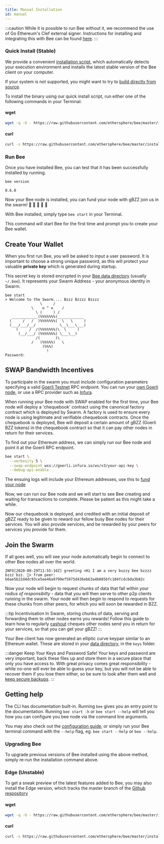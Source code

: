 ```yaml
---
title: Manual Installation
id: manual
---
```


:::caution
While it is possible to run Bee without it, we recommend the use of Go Ethereum's Clef external signer. Instructions for installing and integrating this with Bee can be found [here](/docs/installation/bee-clef).
:::

### Quick Install (Stable)

We provide a convenient [installation script](https://github.com/ethersphere/bee/blob/637b67a8e0a2b15e707f510bb7f49aea4ef6c110/install.sh), which automatically detects your execution environment and installs the latest stable version of the Bee client on your computer.

If your system is not supported, you might want to try to [build directly from source](/docs/installation/build-from-source).

To install the binary using our quick install script, run either one of the following commands in your Terminal:

#### wget
```bash
wget -q -O - https://raw.githubusercontent.com/ethersphere/bee/master/install.sh | TAG=v0.6.0 bash
```

#### curl
```bash
curl -s https://raw.githubusercontent.com/ethersphere/bee/master/install.sh | TAG=v0.6.0 bash
```

### Run Bee

Once you have installed Bee, you can test that it has been successfully installed by running.

```bash
bee version
```

```
0.6.0
```

Now your Bee node is installed, you can fund your node with gBZZ join us in the swarm! 🐝 🐝 🐝 🐝 🐝

With Bee installed, simply type `bee start` in your Terminal. 

This command will start Bee for the first time and prompt you to create your Bee wallet.

## Create Your Wallet

When you first run Bee, you will be asked to input a user password. It is important to choose a strong unique password, as this will protect your valuable **private key** which is generated during startup. 

This secret key is stored encrypted in your [Bee data directory](/docs/installation/configuration#--data-dir) (usually `~/.bee`). It represents your Swarm Address - your anonymous identity in Swarm.

```
bee start
> Welcome to the Swarm.... Bzzz Bzzzz Bzzzz
                \     /
            \    o ^ o    /
              \ (     ) /
   ____________(%%%%%%%)____________
  (     /   /  )%%%%%%%(  \   \     )
  (___/___/__/           \__\___\___)
     (     /  /(%%%%%%%)\  \     )
      (__/___/ (%%%%%%%) \___\__)
              /(       )\
            /   (%%%%%)   \
                 (%%%)
                   !
Password:
```

## SWAP Bandwidth Incentives

To participate in the swarm you must include configuration parameters specifying a valid [Goerli Testnet](https://goerli.net/) RPC endpoint. You can run your [own Goerli node](https://github.com/goerli/testnet), or use a RPC provider such as [Infura](https://infura.io/).

When running your Bee node with SWAP enabled for the first time, your Bee node will deploy a 'chequebook' contract using the canonical factory contract which is deployed by Swarm. A factory is used to ensure every node is using legitimate and verifiable chequebook contracts. Once the chequebook is deployed, Bee will deposit a certain amount of gBZZ (Goerli BZZ tokens) in the chequebook contract so that it can pay other nodes in return for their services.

To find out your Ethereum address, we can simply run our Bee node and point it at the Goerli RPC endpoint.

```bash
bee start \
  --verbosity 5 \
  --swap-endpoint wss://goerli.infura.io/ws/v3/your-api-key \
  --debug-api-enable
```

The ensuing logs will include your Ethereum addresses, use this to [fund your node](/docs/installation/fund-your-node)

Now, we can run our Bee node and we will start to see Bee creating and waiting for transactions to complete. Please be patient as this might take a while.

Now our chequebook is deployed, and credited with an initial deposit of gBZZ ready to be given to reward our fellow busy Bee nodes for their services. You will also provide services, and be rewarded by your peers for services you provide for them.

## Join the Swarm

If all goes well, you will see your node automatically begin to connect to other Bee nodes all over the world. 

```
INFO[2020-08-29T11:55:16Z] greeting <Hi I am a very buzzy bee bzzzz bzzz bzz. 🐝> from peer: b6ae5b22d4dc93ce5ee46a9799ef5975d436eb63a4b085bfc104fcdcbda3b82c
```

Now your node will begin to request chunks of data that fall within your *radius of responsibilty* - data that you will then serve to other p2p clients running in the swarm. Your node will then begin to respond to requests for these chunks from other peers, for which you will soon be rewarded in BZZ.

:::tip Incentivisation
In Swarm, storing chunks of data, serving and forwarding them to other nodes earns you rewards! Follow this guide to learn how to regularly [cashout](/docs/using-bee/cashout) cheques other nodes send you in return for your services, so that you can get your gBZZ!
:::

Your Bee client has now generated an elliptic curve keypair similar to an Ethereum wallet. These are stored in your [data directory](/docs/working-with-bee/configuration#--data-dir), in the `keys` folder.

:::danger Keep Your Keys and Password Safe!
Your keys and password are very important, back these files up and store them in a secure place that only you have access to. With great privacy comes great responsibility - while no-one will ever be able to guess your key, but you will not be able to recover them if you lose them either, so be sure to look after them well and [keep secure backups](/docs/working-with-bee/backups).
:::

## Getting help
The CLI has documentation built-in. Running `bee` gives you an entry point to the documentation. Running `bee start -h` or `bee start --help` will tell you how you can configure you bee node via the command line arguments.

You may also check out the [configuration guide](/docs/working-with-bee/configuration), or simply run your Bee terminal command with the `--help` flag, eg. `bee start --help` or `bee --help`.



### Upgrading Bee

To upgrade previous versions of Bee installed using the above method, simply re-run the installation command above.


### Edge (Unstable)

To get a sneak preview of the latest features added to Bee, you may also install the Edge version, which tracks the master branch of the [Github respository](https://github.com/ethersphere/bee)

#### wget
```bash
wget -q -O - https://raw.githubusercontent.com/ethersphere/bee/master/install.sh | bash
```

#### curl
```bash
curl -s https://raw.githubusercontent.com/ethersphere/bee/master/install.sh | bash
```
